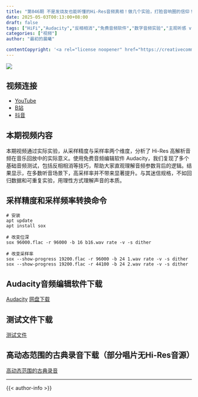```yaml
---
title: "第046期 不是发烧友也能听懂的Hi-Res音频真相！做几个实验，打脸音响圈的信仰！"
date: 2025-05-03T00:13:00+08:00
draft: false
tags: ["HiFi","Audacity","反相相消","免费音频软件","数字音频实验","主观听感 vs 数据","PC-HiFi","发烧音响","音频工程","测评"]
categories: ["视频"]
author: "最初的晨曦"

contentCopyright: '<a rel="license noopener" href="https://creativecommons.org/licenses/by-nc-sa/4.0/deed.zh" target="_blank">本文章采用 CC BY-NC-SA 4.0 许可协议</a>'
---
```


![](../../images/046/0.jpg)
	
## 视频连接
- [YouTube](https://youtu.be/wNPLyuvtUR4)
- [B站](https://www.bilibili.com/video/BV1vCGfz3E2A/)
- [抖音](https://www.douyin.com/video/7500337622447869218)

## 本期视频内容

本期视频通过实际实验，从采样精度与采样率两个维度，分析了 Hi-Res 高解析音频在音乐回放中的实际意义。使用免费音频编辑软件 Audacity，我们复现了多个基础音频测试，包括反相相消等技巧，帮助大家直观理解音频参数背后的逻辑。结果显示，在多数听音场景下，高采样率并不带来显著提升。与其迷信规格，不如回归数据和可重复实验，用理性方式理解声音的本质。

## 采样精度和采样频率转换命令

```shell
# 安装
apt update
apt install sox

# 改变位深
sox 96000.flac -r 96000 -b 16 b16.wav rate -v -s dither

# 改变采样率
sox --show-progress 19200.flac -r 96000 -b 24 1.wav rate -v -s dither
sox --show-progress 19200.flac -r 44100 -b 24 2.wav rate -v -s dither
```

## Audacity音频编辑软件下载

[Audacity](https://www.audacityteam.org/download/)
[网盘下载](https://pan.quark.cn/s/2a1be113a0f9)

## 测试文件下载

[测试文件](https://pan.quark.cn/s/2a1be113a0f9)

## 高动态范围的古典录音下载（部分唱片无Hi-Res音源）

[高动态范围的古典录音](https://pan.quark.cn/s/2a1be113a0f9)

---

{{< author-info >}}